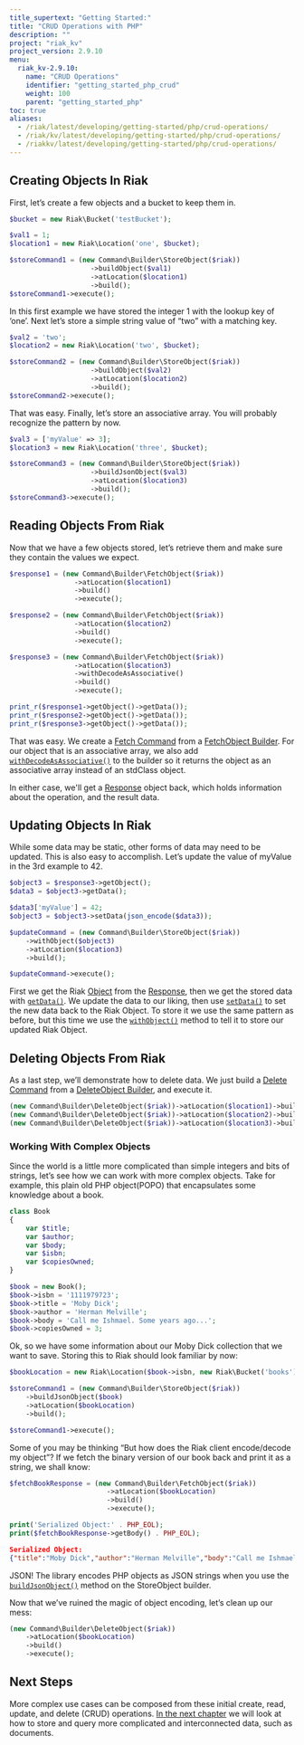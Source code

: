 ```yaml
---
title_supertext: "Getting Started:"
title: "CRUD Operations with PHP"
description: ""
project: "riak_kv"
project_version: 2.9.10
menu:
  riak_kv-2.9.10:
    name: "CRUD Operations"
    identifier: "getting_started_php_crud"
    weight: 100
    parent: "getting_started_php"
toc: true
aliases:
  - /riak/latest/developing/getting-started/php/crud-operations/
  - /riak/kv/latest/developing/getting-started/php/crud-operations/
  - /riakkv/latest/developing/getting-started/php/crud-operations/
---
```


## Creating Objects In Riak
First, let’s create a few objects and a bucket to keep them in.

```php
$bucket = new Riak\Bucket('testBucket');

$val1 = 1;
$location1 = new Riak\Location('one', $bucket);

$storeCommand1 = (new Command\Builder\StoreObject($riak))
                    ->buildObject($val1)
                    ->atLocation($location1)
                    ->build();
$storeCommand1->execute();
```

In this first example we have stored the integer 1 with the lookup key of ‘one’.  Next let’s store a simple string value of “two” with a matching key.

```php
$val2 = 'two';
$location2 = new Riak\Location('two', $bucket);

$storeCommand2 = (new Command\Builder\StoreObject($riak))
                    ->buildObject($val2)
                    ->atLocation($location2)
                    ->build();
$storeCommand2->execute();
```

That was easy.  Finally, let’s store an associative array.  You will probably recognize the pattern by now.

```php
$val3 = ['myValue' => 3];
$location3 = new Riak\Location('three', $bucket);

$storeCommand3 = (new Command\Builder\StoreObject($riak))
                    ->buildJsonObject($val3)
                    ->atLocation($location3)
                    ->build();
$storeCommand3->execute();
```

## Reading Objects From Riak
Now that we have a few objects stored, let’s retrieve them and make sure they contain the values we expect.

```php
$response1 = (new Command\Builder\FetchObject($riak))
                ->atLocation($location1)
                ->build()
                ->execute();

$response2 = (new Command\Builder\FetchObject($riak))
                ->atLocation($location2)
                ->build()
                ->execute();

$response3 = (new Command\Builder\FetchObject($riak))
                ->atLocation($location3)
                ->withDecodeAsAssociative()
                ->build()
                ->execute();

print_r($response1->getObject()->getData());
print_r($response2->getObject()->getData());
print_r($response3->getObject()->getData());
```

That was easy.  We create a [Fetch Command](http://basho.github.io/riak-php-client/class-Basho.Riak.Command.Object.Fetch.html) from a [FetchObject Builder](http://basho.github.io/riak-php-client/class-Basho.Riak.Command.Builder.FetchObject.html). 
For our object that is an associative array, we also add [`withDecodeAsAssociative()`](http://basho.github.io/riak-php-client/class-Basho.Riak.Command.Builder.FetchObject.html#_withDecodeAsAssociative) to the builder so it returns the object as an associative array instead of an stdClass object.

In either case, we'll get a [Response](http://basho.github.io/riak-php-client/class-Basho.Riak.Command.Object.Response.html) object back, which holds information about the operation, and the result data.

## Updating Objects In Riak
While some data may be static, other forms of data may need to be updated.  This is also easy to accomplish.  Let’s update the value of myValue in the 3rd example to 42.

```php
$object3 = $response3->getObject();
$data3 = $object3->getData();

$data3['myValue'] = 42;
$object3 = $object3->setData(json_encode($data3));

$updateCommand = (new Command\Builder\StoreObject($riak))
    ->withObject($object3)
    ->atLocation($location3)
    ->build();

$updateCommand->execute();
```

First we get the Riak [Object](http://basho.github.io/riak-php-client/class-Basho.Riak.Object.html) from the [Response](http://basho.github.io/riak-php-client/class-Basho.Riak.Command.Object.Response.html), then we get the stored data with [`getData()`](http://basho.github.io/riak-php-client/class-Basho.Riak.Object.html#_getData). We update the data to our liking, then use [`setData()`](http://basho.github.io/riak-php-client/class-Basho.Riak.Object.html#_setData) to set the new data back to the Riak Object. 
To store it we use the same pattern as before, but this time we use the [`withObject()`](http://basho.github.io/riak-php-client/class-Basho.Riak.Command.Builder.ObjectTrait.html#_withObject) method to tell it to store our updated Riak Object.

## Deleting Objects From Riak
As a last step, we’ll demonstrate how to delete data.  We just build a [Delete Command](http://basho.github.io/riak-php-client/class-Basho.Riak.Command.Object.Delete.html) from a [DeleteObject Builder](http://basho.github.io/riak-php-client/class-Basho.Riak.Command.Builder.DeleteObject.html), and execute it.  

```php
(new Command\Builder\DeleteObject($riak))->atLocation($location1)->build()->execute();
(new Command\Builder\DeleteObject($riak))->atLocation($location2)->build()->execute();
(new Command\Builder\DeleteObject($riak))->atLocation($location3)->build()->execute();
```

### Working With Complex Objects
Since the world is a little more complicated than simple integers and bits of strings, let’s see how we can work with more complex objects.  Take for example, this plain old PHP object(POPO) that encapsulates some knowledge about a book.

```php
class Book
{
    var $title;
    var $author;
    var $body;
    var $isbn;
    var $copiesOwned;
}

$book = new Book();
$book->isbn = '1111979723';
$book->title = 'Moby Dick';
$book->author = 'Herman Melville';
$book->body = 'Call me Ishmael. Some years ago...';
$book->copiesOwned = 3;
```

Ok, so we have some information about our Moby Dick collection that we want to save.  Storing this to Riak should look familiar by now:

```php
$bookLocation = new Riak\Location($book->isbn, new Riak\Bucket('books'));

$storeCommand1 = (new Command\Builder\StoreObject($riak))
    ->buildJsonObject($book)
    ->atLocation($bookLocation)
    ->build();

$storeCommand1->execute();
```

Some of you may be thinking “But how does the Riak client encode/decode my object”?  If we fetch the binary version of our book back and print it as a string, we shall know:

```php
$fetchBookResponse = (new Command\Builder\FetchObject($riak))
                        ->atLocation($bookLocation)
                        ->build()
                        ->execute();

print('Serialized Object:' . PHP_EOL);
print($fetchBookResponse->getBody() . PHP_EOL);
```

```json
Serialized Object:
{"title":"Moby Dick","author":"Herman Melville","body":"Call me Ishmael. Some years ago...","isbn":"1111979723","copiesOwned":3}
```

JSON!  The library encodes PHP objects as JSON strings when you use the [`buildJsonObject()`](http://basho.github.io/riak-php-client/class-Basho.Riak.Command.Builder.ObjectTrait.html#_buildJsonObject) method on the StoreObject builder.  

Now that we’ve ruined the magic of object encoding, let’s clean up our mess:

```php
(new Command\Builder\DeleteObject($riak))
    ->atLocation($bookLocation)
    ->build()
    ->execute();
```

## Next Steps

More complex use cases can be composed from these initial create, read, update, and delete (CRUD) operations. [In the next chapter]({{<baseurl>}}riak/kv/2.9.10/developing/getting-started/php/querying) we will look at how to store and query more complicated and interconnected data, such as documents. 



